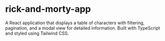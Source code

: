 # rick-and-morty-app
A React application that displays a table of characters with filtering, pagination, and a modal view for detailed information. Built with TypeScript and styled using Tailwind CSS.
